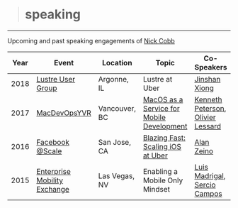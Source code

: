 ># speaking
-----
Upcoming and past speaking engagements of [Nick Cobb](https://www.linkedin.com/in/loyaltyarm/)

Year | Event | Location | Topic | Co-Speakers | 
----- | ----- | ----- | ----- | ----- |
2018 | [Lustre User Group](http://opensfs.org/events/lug-2018/) | Argonne, IL | Lustre at Uber | [Jinshan Xiong](https://www.linkedin.com/in/jinshan-xiong-b64b5620) |
2017 | [MacDevOpsYVR](https://macdevops.ca) | Vancouver, BC | [MacOS as a Service for Mobile Development](https://www.youtube.com/watch?v=gjbwu8Iu3Xs&list=PLOpBG-mD9ZjHdx6_yF4y8IR6eGDWgkJr9&index=15&t=2s) | [Kenneth Peterson](https://www.linkedin.com/in/kenneth-peterson-06a80a56/), [Olivier Lessard](https://www.linkedin.com/in/olivier-lessard-96855235/) |
2016 | [Facebook @Scale](https://atscaleconference.com) | San Jose, CA | [Blazing Fast: Scaling iOS at Uber](https://atscaleconference.com/videos/blazing-fast-scaling-ios-at-uber/) | [Alan Zeino](https://www.linkedin.com/in/alan-zeino-45568935/) |
2015 | [Enterprise Mobility Exchange](https://www.enterprisemobilityexchange.com) | Las Vegas, NV | Enabling a Mobile Only Mindset | [Luis Madrigal](https://www.linkedin.com/in/luismadrigal/), [Sercio Campos](https://www.linkedin.com/in/sercio-campos-03444b6/) |  